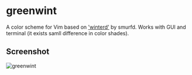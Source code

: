 # greenwint

A color scheme for Vim based on ['winterd'] by smurfd.
Works with GUI and terminal (it exists samll difference in color shades). 

Screenshot
---

![greenwint](https://github.com/preocanin/greenwint/blob/master/images/greenwint.gif)


   ['winterd']: <https://github.com/smurfd/winterd>
